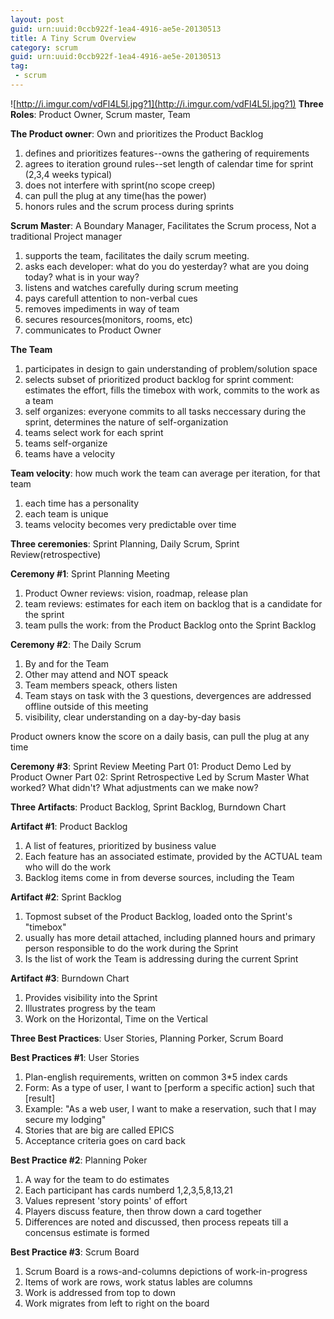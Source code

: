 ```yaml
---
layout: post
guid: urn:uuid:0ccb922f-1ea4-4916-ae5e-20130513
title: A Tiny Scrum Overview
category: scrum
guid: urn:uuid:0ccb922f-1ea4-4916-ae5e-20130513
tag: 
 - scrum
---
```

![http://i.imgur.com/vdFl4L5l.jpg?1](http://i.imgur.com/vdFl4L5l.jpg?1)
__Three Roles__: Product Owner, Scrum master, Team

__The Product owner__: Own and prioritizes the Product Backlog

1. defines and prioritizes features--owns the gathering of requirements
1. agrees to iteration ground rules--set length of calendar time for sprint (2,3,4 weeks typical)
1. does not interfere with sprint(no scope creep)
1. can pull the plug at any time(has the power)
1. honors rules and the scrum process during sprints

__Scrum Master__: A Boundary Manager, Facilitates the Scrum process, Not a traditional Project manager

1. supports the team, facilitates the daily scrum meeting.
1. asks each developer: what do you do yesterday? what are you doing today? what is in your way?
1. listens and watches carefully during scrum meeting
1. pays carefull attention to non-verbal cues
1. removes impediments in way of team
1. secures resources(monitors, rooms, etc)
1. communicates to Product Owner

__The Team__

1. participates in design to gain understanding of problem/solution space
1. selects subset of prioritized product backlog for sprint comment: estimates the effort, fills the timebox with work, commits to the work as a team
1. self organizes: everyone commits to all tasks neccessary during the sprint, determines the nature of self-organization
1. teams select work for each sprint
1. teams self-organize
1. teams have a velocity

__Team velocity__: how much work the team can average per iteration, for that team

1. each time has a personality
1. each team is unique
1. teams velocity becomes very predictable over time

__Three ceremonies__: Sprint Planning, Daily Scrum, Sprint Review(retrospective)

__Ceremony #1__: Sprint Planning Meeting

1. Product Owner reviews: vision, roadmap, release plan
1. team reviews: estimates for each item on backlog that is a candidate for the sprint
1. team pulls the work: from the Product Backlog onto the Sprint Backlog

__Ceremony #2__: The Daily Scrum

1. By and for the Team
1. Other may attend and NOT speack
1. Team members speack, others listen
1. Team stays on task with the 3 questions, devergences are addressed offline outside of this meeting
1. visibility, clear understanding on a day-by-day basis

Product owners know the score on a daily basis, can pull the plug at any time

__Ceremony #3__: Sprint Review Meeting
Part 01: Product Demo
Led by Product Owner
Part 02: Sprint Retrospective
Led by Scrum Master
What worked?
What didn't?
What adjustments can we make now?

__Three Artifacts__: Product Backlog, Sprint Backlog, Burndown Chart

__Artifact #1__: Product Backlog

1. A list of features, prioritized by business value
1. Each feature has an associated estimate, provided by the ACTUAL team who will do the work
1. Backlog items come in from deverse sources, including the Team

__Artifact #2__: Sprint Backlog

1. Topmost subset of the Product Backlog, loaded onto the Sprint's "timebox"
1. usually has more detail attached, including planned hours and primary person responsible to do the work during the Sprint
1. Is the list of work the Team is addressing during the current Sprint

__Artifact #3__: Burndown Chart

1. Provides visibility into the Sprint
1. Illustrates progress by the team
1. Work on the Horizontal, Time on the Vertical

__Three Best Practices__: User Stories, Planning Porker, Scrum Board

__Best Practices #1__: User Stories

1. Plan-english requirements, written on common 3*5 index cards
1. Form: As a type of user, I want to [perform a specific action] such that [result]
1. Example: "As a web user, I want to make a reservation, such that I may secure my lodging"
1. Stories that are big are called EPICS
1. Acceptance criteria goes on card back

__Best Practice #2__: Planning Poker

1. A way for the team to do estimates
1. Each participant has cards numberd 1,2,3,5,8,13,21
1. Values represent 'story points' of effort
1. Players discuss feature, then throw down a card together
1. Differences are noted and discussed, then process repeats till a concensus estimate is formed

__Best Practice #3__: Scrum Board

1. Scrum Board is a rows-and-columns depictions of work-in-progress
1. Items of work are rows, work status lables are columns
1. Work is addressed from top to down
1. Work migrates from left to right on the board





